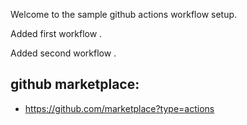 Welcome to the sample github actions workflow setup.

Added first workflow .

Added second workflow .

## github marketplace:
- https://github.com/marketplace?type=actions